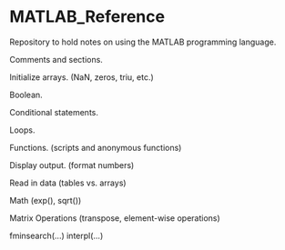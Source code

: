 # MATLAB_Reference
Repository to hold notes on using the MATLAB programming language.

Comments and sections. 

Initialize arrays. (NaN, zeros, triu, etc.)

Boolean.

Conditional statements.

Loops. 

Functions. (scripts and anonymous functions)

Display output. (format numbers)

Read in data (tables vs. arrays)


Math (exp(), sqrt()) 

Matrix Operations (transpose, element-wise operations)


fminsearch(...) 
interpl(...)

